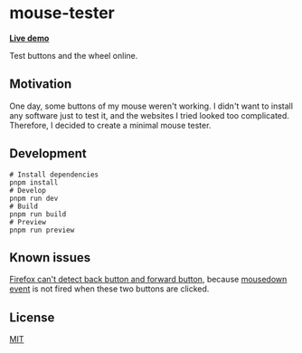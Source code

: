 # mouse-tester

**[Live demo](https://mouse-tester.cyrusyip.org/)**

Test buttons and the wheel online.

## Motivation

One day, some buttons of my mouse weren't working. I didn't want to install any software just to test it, and the websites I tried looked too complicated. Therefore, I decided to create a minimal mouse tester.

## Development

```shell
# Install dependencies
pnpm install
# Develop
pnpm run dev
# Build
pnpm run build
# Preview
pnpm run preview
```

## Known issues

[Firefox can't detect back button and forward button](https://stackoverflow.com/questions/78858617/how-to-detect-back-button-and-forward-button-in-firefox), because [mousedown event](https://developer.mozilla.org/en-US/docs/Web/API/Element/mousedown_event) is not fired when these two buttons are clicked.

## License

[MIT](LICENSE)
